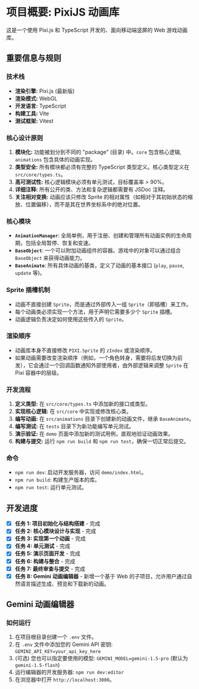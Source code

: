 # 项目概要: PixiJS 动画库

这是一个使用 Pixi.js 和 TypeScript 开发的、面向移动端竖屏的 Web 游戏动画库。

## 重要信息与规则

### 技术栈

- **渲染引擎:** Pixi.js (最新版)
- **渲染模式:** WebGL
- **开发语言:** TypeScript
- **构建工具:** Vite
- **测试框架:** Vitest

### 核心设计原则

1.  **模块化:** 功能被划分到不同的 "package" (目录) 中。`core` 包含核心逻辑, `animations` 包含具体的动画实现。
2.  **类型安全:** 所有模块都必须有完整的 TypeScript 类型定义。核心类型定义在 `src/core/types.ts`。
3.  **高可测试性:** 核心逻辑模块必须有单元测试，目标覆盖率 > 90%。
4.  **详细注释:** 所有公开的类、方法和复杂逻辑都需要有 JSDoc 注释。
5.  **关注相对变换:** 动画应该只修改 Sprite 的相对属性（如相对于其初始状态的缩放、位置偏移），而不是其在世界坐标系中的绝对位置。

### 核心模块

- **`AnimationManager`**: 全局单例，用于注册、创建和管理所有动画实例的生命周期，包括全局暂停、恢复和变速。
- **`BaseObject`**: 一个可以附加动画组件的容器。游戏中的对象可以通过组合 `BaseObject` 来获得动画能力。
- **`BaseAnimate`**: 所有具体动画的基类，定义了动画的基本接口 (`play`, `pause`, `update` 等)。

### Sprite 插槽机制

- 动画不直接创建 `Sprite`，而是通过外部传入一组 `Sprite`（即插槽）来工作。
- 每个动画类必须实现一个方法，用于声明它需要多少个 `Sprite` 插槽。
- 动画逻辑负责决定如何使用这些传入的 `Sprite`。

### 渲染顺序

- 动画库本身不直接修改 `PIXI.Sprite` 的 `zIndex` 或渲染顺序。
- 如果动画需要改变渲染顺序（例如，一个角色转身，需要将后发切换为前发），它会通过一个回调函数通知外部使用者，由外部逻辑来调整 `Sprite` 在 Pixi 容器中的层级。

### 开发流程

1.  **定义类型:** 在 `src/core/types.ts` 中添加新的接口或类型。
2.  **实现核心逻辑:** 在 `src/core` 中实现或修改核心类。
3.  **编写动画:** 在 `src/animations` 目录下创建新的动画文件，继承 `BaseAnimate`。
4.  **编写测试:** 在 `tests` 目录下为新功能编写单元测试。
5.  **演示验证:** 在 `demo` 页面中添加新的测试用例，直观地验证动画效果。
6.  **构建与提交:** 运行 `npm run build` 和 `npm run test`，确保一切正常后提交。

### 命令

- `npm run dev`: 启动开发服务器，访问 `demo/index.html`。
- `npm run build`: 构建生产版本的库。
- `npm run test`: 运行单元测试。

## 开发进度

- [x] **任务 1: 项目初始化与结构搭建** - 完成
- [x] **任务 2: 核心模块设计与实现** - 完成
- [x] **任务 3: 实现第一个动画** - 完成
- [x] **任务 4: 单元测试** - 完成
- [x] **任务 5: 演示页面开发** - 完成
- [x] **任务 6: 构建与整合** - 完成
- [x] **任务 7: 最终审查与提交** - 完成
- [x] **任务 8: Gemini 动画编辑器** - 新增一个基于 Web 的子项目，允许用户通过自然语言描述生成、预览和下载新的动画。

## Gemini 动画编辑器

### 如何运行

1.  在项目根目录创建一个 `.env` 文件。
2.  在 `.env` 文件中添加您的 Gemini API 密钥: `GEMINI_API_KEY=your_api_key_here`
3.  (可选) 您也可以指定要使用的模型: `GEMINI_MODEL=gemini-1.5-pro` (默认为 `gemini-1.5-flash`)
4.  运行编辑器的开发服务器: `npm run dev:editor`
5.  在浏览器中打开 `http://localhost:3000`。
